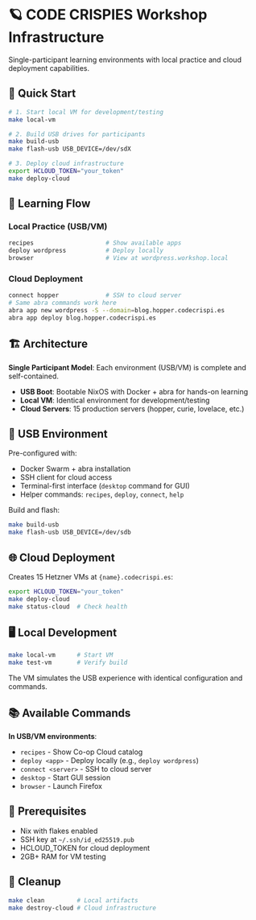 # 🪐 CODE CRISPIES Workshop Infrastructure

Single-participant learning environments with local practice and cloud deployment capabilities.

## 🚀 Quick Start

```bash
# 1. Start local VM for development/testing
make local-vm

# 2. Build USB drives for participants  
make build-usb
make flash-usb USB_DEVICE=/dev/sdX

# 3. Deploy cloud infrastructure
export HCLOUD_TOKEN="your_token"
make deploy-cloud
```

## 🎯 Learning Flow

### Local Practice (USB/VM)
```bash
recipes                    # Show available apps
deploy wordpress           # Deploy locally  
browser                    # View at wordpress.workshop.local
```

### Cloud Deployment
```bash
connect hopper             # SSH to cloud server
# Same abra commands work here
abra app new wordpress -S --domain=blog.hopper.codecrispi.es
abra app deploy blog.hopper.codecrispi.es
```

## 🏗️ Architecture

**Single Participant Model**: Each environment (USB/VM) is complete and self-contained.

- **USB Boot**: Bootable NixOS with Docker + abra for hands-on learning
- **Local VM**: Identical environment for development/testing  
- **Cloud Servers**: 15 production servers (hopper, curie, lovelace, etc.)

## 💾 USB Environment

Pre-configured with:
- Docker Swarm + abra installation
- SSH client for cloud access
- Terminal-first interface (`desktop` command for GUI)
- Helper commands: `recipes`, `deploy`, `connect`, `help`

Build and flash:
```bash
make build-usb
make flash-usb USB_DEVICE=/dev/sdb
```

## 🌐 Cloud Deployment

Creates 15 Hetzner VMs at `{name}.codecrispi.es`:

```bash
export HCLOUD_TOKEN="your_token"
make deploy-cloud
make status-cloud  # Check health
```

## 🖥️ Local Development

```bash
make local-vm      # Start VM
make test-vm       # Verify build
```

The VM simulates the USB experience with identical configuration and commands.

## 📚 Available Commands

**In USB/VM environments**:
- `recipes` - Show Co-op Cloud catalog
- `deploy <app>` - Deploy locally (e.g., `deploy wordpress`)
- `connect <server>` - SSH to cloud server
- `desktop` - Start GUI session
- `browser` - Launch Firefox

## 🔧 Prerequisites

- Nix with flakes enabled
- SSH key at `~/.ssh/id_ed25519.pub`
- HCLOUD_TOKEN for cloud deployment
- 2GB+ RAM for VM testing

## 🧹 Cleanup

```bash
make clean         # Local artifacts
make destroy-cloud # Cloud infrastructure
```
